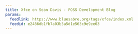 ```yaml
---
title: Xfce on Sean Davis - FOSS Development Blog
params:
  feedlink: https://www.bluesabre.org/tags/xfce/index.xml
  feedid: e2486db1fb7a03b5a5d1e563c9e9ee63
---
```

